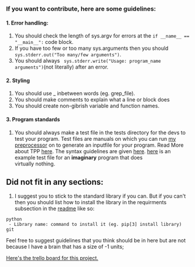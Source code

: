 ### If you want to contribute, here are some guidelines:

#### 1. Error handling:
  1. You should check the length of sys.argv for errors at the ``` if __name__ == "__main__": ``` code block.
  2. If you have too few or too many sys.arguments then you should ```sys.stderr.out("Too many/few arguments")```.
  3. You should always ``` sys.stderr.write("Usage: program_name arguments")```(not literally) after an error.
#### 2. Styling
  1. You should use _ inbetween words (eg. grep_file).
  2. You should make comments to explain what a line or block does
  3. You should create non-gibrish variable and function names.
#### 3. Program standards
  1. You should always make a test file in the tests directory for the devs to test your program.
    Test files are manuals on which you can run [my preprocessor](https://github.com/honestly-nuts/TPP) on to generate an
    inputfile for your program. Read More about TPP [here](https://github.com/honestly-nuts/TPP/blob/master/README.md).
    The syntax guidelines are given [here](https://github.com/honestly-nuts/TPP/blob/master/tests/syntax.test).
    [here](https://github.com/honestly-nuts/TPP/blob/master/tests/example_programName.test) is an example test file for an **imaginary** program that does        
    virtually nothing.

## Did not fit in any sections:
  1. I suggest you to stick to the standard library if you can. But if you can't then you should list how to install the library in the requirments subsection in 
  the [readme](https://github.com/honestly-nuts/Scuffed-Utils/blob/development/README.md) like so:
  
    python
     - Library name: command to install it (eg. pip[3] install library)
    git
    
Feel free to suggest guidelines that you think should be in here but are not because I have a brain that has a size of -1 units;

[Here's the trello board for this project.](https://trello.com/invite/b/d7KbCuUN/216104d5bd17c6032b142875dc14d561/scuffed-utils)
